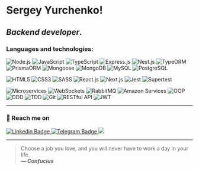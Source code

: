 # **Sergey Yurchenko**!
## *Backend developer*.

### Languages and technologies:

![Node.js](https://img.shields.io/badge/-Node.js-green)
![JavaScript](https://img.shields.io/badge/-JavaScript-yellow)
![TypeScript](https://img.shields.io/badge/-TypeScript-blue)
![Express.js](https://img.shields.io/badge/-Express.js-lightgrey)
![Nest.js](https://img.shields.io/badge/-Nest.js-red)
![TypeORM](https://img.shields.io/badge/-TypeORM-orange)
![PrismaORM](https://img.shields.io/badge/-PrismaORM-blueviolet)
![Mongoose](https://img.shields.io/badge/-Mongoose-purple)
![MongoDB](https://img.shields.io/badge/-MongoDB-green)
![MySQL](https://img.shields.io/badge/-MySQL-blue)
![PostgreSQL](https://img.shields.io/badge/-PostgreSQL-blue)

![HTML5](https://img.shields.io/badge/-HTML5-orange)
![CSS3](https://img.shields.io/badge/-CSS3-blue)
![SASS](https://img.shields.io/badge/-SASS-pink)
![React.js](https://img.shields.io/badge/-React.js-blue)
![Next.js](https://img.shields.io/badge/-Next.js-lightgrey)
![Jest](https://img.shields.io/badge/-Jest-brightgreen)
![Supertest](https://img.shields.io/badge/-Supertest-yellowgreen)

![Microservices](https://img.shields.io/badge/-Microservices-brightgreen)
![WebSockets](https://img.shields.io/badge/-WebSockets-blue)
![RabbitMQ](https://img.shields.io/badge/-RabbitMQ-red)
![Amazon Services](https://img.shields.io/badge/-Amazon%20Services-orange)
![OOP](https://img.shields.io/badge/-OOP-blue)
![DDD](https://img.shields.io/badge/-DDD-green)
![TDD](https://img.shields.io/badge/-TDD-yellowgreen)
![Git](https://img.shields.io/badge/-Git-orange)
![RESTful API](https://img.shields.io/badge/-RESTful%20API-lightgrey)
![JWT](https://img.shields.io/badge/-JWT-yellow)
<!--
### Languages and technologies:
![JavaScript](https://img.shields.io/badge/javascript-%23323330.svg?style=for-the-badge&logo=javascript&logoColor=%23F7DF1E)
![TypeScript](https://img.shields.io/badge/typescript-%23007ACC.svg?style=for-the-badge&logo=typescript&logoColor=white)

![NodeJS](https://img.shields.io/badge/node.js-6DA55F?style=for-the-badge&logo=node.js&logoColor=white)


![Nest.js](https://img.shields.io/badge/Nest.js-Framework-red)
![Badge](https://img.shields.io/badge/Express-Framework-green)


![HTML5](https://img.shields.io/badge/html5-%23E34F26.svg?style=for-the-badge&logo=html5&logoColor=white)
![CSS](https://img.shields.io/badge/-CSS-1572B6?style=for-the-badge&logo=css3)
![SASS](https://img.shields.io/badge/SASS-hotpink.svg?style=for-the-badge&logo=SASS&logoColor=white)
![jQuery](https://img.shields.io/badge/jquery-%230769AD.svg?style=for-the-badge&logo=jquery&logoColor=white)


![React](https://img.shields.io/badge/react-%2320232a.svg?style=for-the-badge&logo=react&logoColor=%2361DAFB)
![Redux](https://img.shields.io/badge/redux-%23593d88.svg?style=for-the-badge&logo=redux&logoColor=white)
![Next JS](https://img.shields.io/badge/Next-black?style=for-the-badge&logo=next.js&logoColor=white)
![NodeJS](https://img.shields.io/badge/node.js-6DA55F?style=for-the-badge&logo=node.js&logoColor=white)
![TypeScript](https://img.shields.io/badge/typescript-%23007ACC.svg?style=for-the-badge&logo=typescript&logoColor=white)

![PHP](https://img.shields.io/badge/php-%23777BB4.svg?style=for-the-badge&logo=php&logoColor=white)
![MySQL](https://img.shields.io/badge/mysql-%2300f.svg?style=for-the-badge&logo=mysql&logoColor=white)


-->
---
### :postbox: Reach me on
<div id = "badges">
<a href="https://www.linkedin.com/in/sergey-yurchenko-02176a221/">
<img src="https://img.shields.io/badge/-LinkedIn-blue?logo=linkedin" alt = "Linkedin Badge"/>
</a>
<a href="https://t.me/SergeyYurch">
<img src="https://img.shields.io/badge/-Telegram-blue?logo=telegram" alt = "Telegram Badge"/>
</a>
<a href="mailto:sergey.yurchenko.art@gmail.com">
<img src="https://img.shields.io/badge/-Gmail-red?logo=gmail" />
</a>
</div>


---

>Choose a job you love, and you will never have to work a day in your life.<br/>
***— Confucius***

<!--
**SergeyYurch/SergeyYurch** is a ✨ _special_ ✨ repository because its `README.md` (this file) appears on your GitHub profile.

Here are some ideas to get you started:

- 🔭 I’m currently working on ...
- 🌱 I’m currently learning ...
- 👯 I’m looking to collaborate on ...
- 🤔 I’m looking for help with ...
- 💬 Ask me about ...
- 📫 How to reach me: ...
- 😄 Pronouns: ...
- ⚡ Fun fact: ...
-->
